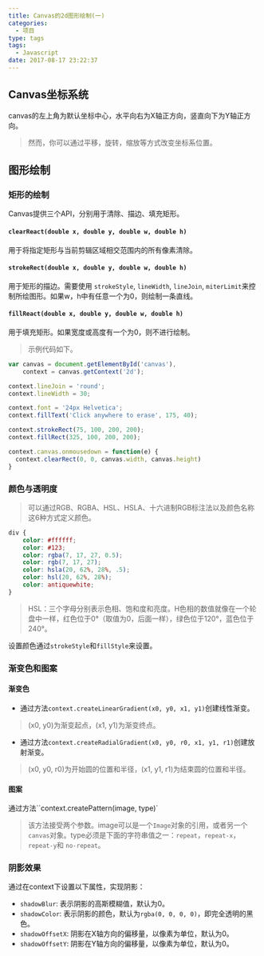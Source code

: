 ```yaml
---
title: Canvas的2d图形绘制(一)
categories:
  - 项目
type: tags
tags:
  - Javascript
date: 2017-08-17 23:22:37
---
```


## Canvas坐标系统

canvas的左上角为默认坐标中心，水平向右为X轴正方向，竖直向下为Y轴正方向。

> 然而，你可以通过平移，旋转，缩放等方式改变坐标系位置。

## 图形绘制

### 矩形的绘制

Canvas提供三个API，分别用于清除、描边、填充矩形。

#### `clearReact(double x, double y, double w, double h)`

用于将指定矩形与当前剪辑区域相交范围内的所有像素清除。

#### `strokeRect(double x, double y, double w, double h)`

用于矩形的描边。需要使用 `strokeStyle`, `lineWidth`, `lineJoin`, `miterLimit`来控制所绘图形。如果w，h中有任意一个为0，则绘制一条直线。

#### `fillReact(double x, double y, double w, double h)`

用于填充矩形。如果宽度或高度有一个为0，则不进行绘制。

> 示例代码如下。

```javascript
var canvas = document.getElementById('canvas'),
    context = canvas.getContext('2d');

context.lineJoin = 'round';
context.lineWidth = 30;

context.font = '24px Helvetica';
context.fillText('Click anywhere to erase', 175, 40);

context.strokeRect(75, 100, 200, 200);
context.fillRect(325, 100, 200, 200);

context.canvas.onmousedown = function(e) {
  context.clearRect(0, 0, canvas.width, canvas.height)
}
```

### 颜色与透明度

> 可以通过RGB、RGBA、HSL、HSLA、十六进制RGB标注法以及颜色名称这6种方式定义颜色。

```css
div {
    color: #ffffff;
    color: #123;
    color: rgba(7, 17, 27, 0.5);
    color: rgb(7, 17, 27);
    color: hsla(20, 62%, 28%, .5);
    color: hsl(20, 62%, 28%);
    color: antiquewhite;
}
```
> HSL：三个字母分别表示色相、饱和度和亮度。H色相的数值就像在一个轮盘中一样，红色位于0°（取值为0，后面一样），绿色位于120°，蓝色位于240°。

设置颜色通过`strokeStyle`和`fillStyle`来设置。

### 渐变色和图案

#### 渐变色

 - 通过方法`context.createLinearGradient(x0, y0, x1, y1)`创建线性渐变。
 
 > (x0, y0)为渐变起点，(x1, y1)为渐变终点。
 
 - 通过方法`context.createRadialGradient(x0, y0, r0, x1, y1, r1)`创建放射渐变。

 > (x0, y0, r0)为开始圆的位置和半径，(x1, y1, r1)为结束圆的位置和半径。
 
 #### 图案
 
 通过方法``context.createPattern(image, type)`
 
 > 该方法接受两个参数。image可以是一个`Image`对象的引用，或者另一个`canvas`对象。type必须是下面的字符串值之一：`repeat`，`repeat-x`，`repeat-y`和 `no-repeat`。
 
 ### 阴影效果
 
 通过在context下设置以下属性，实现阴影：
 
  - `shadowBlur`: 表示阴影的高斯模糊值，默认为0。
  - `shadowColor`: 表示阴影的颜色，默认为`rgba(0, 0, 0, 0)`，即完全透明的黑色。
  - `shadowOffsetX`: 阴影在X轴方向的偏移量，以像素为单位，默认为0。
  - `shadowOffsetY`: 阴影在Y轴方向的偏移量，以像素为单位，默认为0。